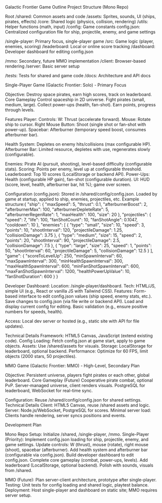 Galactic Frontier Game Outline
Project Structure (Mono Repo)

Root
/shared: Common assets and code
/assets: Sprites, sounds, UI (ships, pirates, effects)
/core: Shared logic (physics, collision, rendering)
/utils: Helper functions (math, input)
/config: Game constants
config.json: Centralized configuration file for ship, projectile, enemy, and game settings




/single-player: Primary focus, single-player game
/src: Game logic (player, enemies, scoring)
/leaderboard: Local or online score tracking
/dashboard: Developer dashboard for editing config.json


/mmo: Secondary, future MMO implementation
/client: Browser-based rendering
/server: Basic server setup


/tests: Tests for shared and game code
/docs: Architecture and API docs



Single-Player Game (Galactic Frontier: Solo) - Primary Focus

Objective: Destroy space pirates, earn high scores, track on leaderboard.
Core Gameplay
Control spaceship in 2D universe.
Fight pirates (small, medium, large).
Collect power-ups (health, fan-shot).
Earn points, progress through levels.


Features
Player:
Controls:
W: Thrust (accelerate forward).
Mouse: Rotate ship to cursor.
Right Mouse Button: Shoot (single shot or fan-shot with power-up).
Spacebar: Afterburner (temporary speed boost, consumes afterburner bar).


Health System: Depletes on enemy hits/collisions (max configurable HP).
Afterburner Bar: Limited resource, depletes with use, regenerates slowly (configurable).


Enemies: Pirate AI (pursuit, shooting), level-based difficulty (configurable stats).
Scoring: Points per enemy, level up at configurable threshold.
Leaderboard: Top 10 scores (LocalStorage or backend API).
Power-Ups: Health (configurable HP gain), fan-shot (configurable duration).
UI: HUD (score, level, health, afterburner bar, hit %); game over screen.


Configuration (config.json):
Stored in /shared/config/config.json.
Loaded by game at startup, applied to ship, enemies, projectiles, etc.
Example structure:{
  "ship": {
    "maxSpeed": 5,
    "thrust": 0.1,
    "afterburnerBoost": 2,
    "afterburnerMax": 100,
    "afterburnerDepleteRate": 5,
    "afterburnerRegenRate": 1,
    "maxHealth": 100,
    "size": 20
  },
  "projectiles": {
    "speed": 7,
    "life": 100,
    "fanShotCount": 10,
    "fanShotAngle": 0.1047,
    "cooldown": 10
  },
  "enemies": [
    {
      "type": "small",
      "size": 10,
      "speed": 3,
      "points": 10,
      "shootInterval": 120,
      "projectileDamage": 1.25,
      "collisionDamage": 3.75
    },
    {
      "type": "medium",
      "size": 15,
      "speed": 2,
      "points": 20,
      "shootInterval": 90,
      "projectileDamage": 2.5,
      "collisionDamage": 7.5
    },
    {
      "type": "large",
      "size": 25,
      "speed": 1,
      "points": 50,
      "shootInterval": 60,
      "projectileDamage": 5,
      "collisionDamage": 12.5
    }
  ],
  "game": {
    "scoreToLevelUp": 250,
    "minSpawnInterval": 60,
    "maxSpawnInterval": 300,
    "minHealthSpawnInterval": 300,
    "maxHealthSpawnInterval": 600,
    "minFanShotSpawnInterval": 600,
    "maxFanShotSpawnInterval": 1200,
    "healthPowerUpValue": 10,
    "fanShotDuration": 600
  }
}




Developer Dashboard:
Location: /single-player/dashboard.
Tech: HTML/JS, simple UI (e.g., React or vanilla JS with Tailwind CSS).
Features:
Form-based interface to edit config.json values (ship speed, enemy stats, etc.).
Save changes to config.json (via file write or backend API).
Load and display current config for editing.
Basic validation (e.g., ensure positive numbers for speeds, health).


Access: Local dev server or hosted (e.g., static site with API for file updates).


Technical Details
Framework: HTML5 Canvas, JavaScript (extend existing code).
Config Loading: Fetch config.json at game start, apply to game objects.
Assets: Use /shared/assets for visuals.
Storage: LocalStorage for leaderboard, optional backend.
Performance: Optimize for 60 FPS, limit objects (2000 stars, 50 projectiles).



MMO Game (Galactic Frontier: MMO) - High-Level, Secondary Plan

Objective: Persistent universe, players fight pirates or each other, global leaderboard.
Core Gameplay (Future)
Cooperative pirate combat, optional PvP.
Server-managed universe, client renders visuals.
PostgreSQL for leaderboard, WebSocket for real-time sync.


Configuration: Reuse /shared/config/config.json for shared settings.
Technical Details
Client: HTML5 Canvas, reuse /shared assets and logic.
Server: Node.js/WebSocket, PostgreSQL for scores.
Minimal server load: Clients handle rendering, server syncs positions and events.



Development Plan

Mono Repo Setup: Initialize /shared, /single-player, /mmo.
Single-Player (Priority):
Implement config.json loading for ship, projectile, enemy, and game settings.
Update controls: W (thrust), mouse (rotate), right mouse (shoot), spacebar (afterburner).
Add health system and afterburner bar (configurable via config.json).
Build developer dashboard to edit config.json.
Complete core gameplay (combat, power-ups, levels).
Add leaderboard (LocalStorage, optional backend).
Polish with sounds, visuals from /shared.


MMO (Future): Plan server-client architecture, prototype after single-player.
Testing: Unit tests for config loading and shared logic, playtest balance.
Deployment: Host single-player and dashboard on static site; MMO requires server setup.
